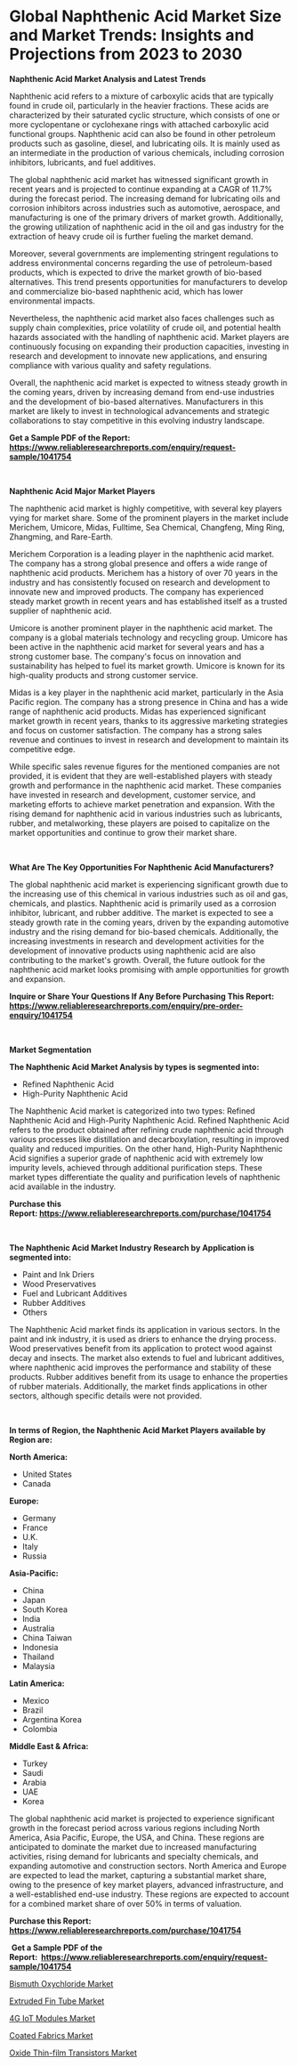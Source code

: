 <p><h1>Global Naphthenic Acid Market Size and Market Trends: Insights and Projections from 2023 to 2030</h1></p><p><strong>Naphthenic Acid Market Analysis and Latest Trends</strong></p>
<p><p>Naphthenic acid refers to a mixture of carboxylic acids that are typically found in crude oil, particularly in the heavier fractions. These acids are characterized by their saturated cyclic structure, which consists of one or more cyclopentane or cyclohexane rings with attached carboxylic acid functional groups. Naphthenic acid can also be found in other petroleum products such as gasoline, diesel, and lubricating oils. It is mainly used as an intermediate in the production of various chemicals, including corrosion inhibitors, lubricants, and fuel additives.</p><p>The global naphthenic acid market has witnessed significant growth in recent years and is projected to continue expanding at a CAGR of 11.7% during the forecast period. The increasing demand for lubricating oils and corrosion inhibitors across industries such as automotive, aerospace, and manufacturing is one of the primary drivers of market growth. Additionally, the growing utilization of naphthenic acid in the oil and gas industry for the extraction of heavy crude oil is further fueling the market demand.</p><p>Moreover, several governments are implementing stringent regulations to address environmental concerns regarding the use of petroleum-based products, which is expected to drive the market growth of bio-based alternatives. This trend presents opportunities for manufacturers to develop and commercialize bio-based naphthenic acid, which has lower environmental impacts.</p><p>Nevertheless, the naphthenic acid market also faces challenges such as supply chain complexities, price volatility of crude oil, and potential health hazards associated with the handling of naphthenic acid. Market players are continuously focusing on expanding their production capacities, investing in research and development to innovate new applications, and ensuring compliance with various quality and safety regulations.</p><p>Overall, the naphthenic acid market is expected to witness steady growth in the coming years, driven by increasing demand from end-use industries and the development of bio-based alternatives. Manufacturers in this market are likely to invest in technological advancements and strategic collaborations to stay competitive in this evolving industry landscape.</p></p>
<p><strong>Get a Sample PDF of the Report:&nbsp; <a href="https://www.reliableresearchreports.com/enquiry/request-sample/1041754">https://www.reliableresearchreports.com/enquiry/request-sample/1041754</a></strong></p>
<p>&nbsp;</p>
<p><strong>Naphthenic Acid Major Market Players</strong></p>
<p><p>The naphthenic acid market is highly competitive, with several key players vying for market share. Some of the prominent players in the market include Merichem, Umicore, Midas, Fulltime, Sea Chemical, Changfeng, Ming Ring, Zhangming, and Rare-Earth.</p><p>Merichem Corporation is a leading player in the naphthenic acid market. The company has a strong global presence and offers a wide range of naphthenic acid products. Merichem has a history of over 70 years in the industry and has consistently focused on research and development to innovate new and improved products. The company has experienced steady market growth in recent years and has established itself as a trusted supplier of naphthenic acid.</p><p>Umicore is another prominent player in the naphthenic acid market. The company is a global materials technology and recycling group. Umicore has been active in the naphthenic acid market for several years and has a strong customer base. The company's focus on innovation and sustainability has helped to fuel its market growth. Umicore is known for its high-quality products and strong customer service.</p><p>Midas is a key player in the naphthenic acid market, particularly in the Asia Pacific region. The company has a strong presence in China and has a wide range of naphthenic acid products. Midas has experienced significant market growth in recent years, thanks to its aggressive marketing strategies and focus on customer satisfaction. The company has a strong sales revenue and continues to invest in research and development to maintain its competitive edge.</p><p>While specific sales revenue figures for the mentioned companies are not provided, it is evident that they are well-established players with steady growth and performance in the naphthenic acid market. These companies have invested in research and development, customer service, and marketing efforts to achieve market penetration and expansion. With the rising demand for naphthenic acid in various industries such as lubricants, rubber, and metalworking, these players are poised to capitalize on the market opportunities and continue to grow their market share.</p></p>
<p>&nbsp;</p>
<p><strong>What Are The Key Opportunities For Naphthenic Acid Manufacturers?</strong></p>
<p><p>The global naphthenic acid market is experiencing significant growth due to the increasing use of this chemical in various industries such as oil and gas, chemicals, and plastics. Naphthenic acid is primarily used as a corrosion inhibitor, lubricant, and rubber additive. The market is expected to see a steady growth rate in the coming years, driven by the expanding automotive industry and the rising demand for bio-based chemicals. Additionally, the increasing investments in research and development activities for the development of innovative products using naphthenic acid are also contributing to the market's growth. Overall, the future outlook for the naphthenic acid market looks promising with ample opportunities for growth and expansion.</p></p>
<p><strong>Inquire or Share Your Questions If Any Before Purchasing This Report: <a href="https://www.reliableresearchreports.com/enquiry/pre-order-enquiry/1041754">https://www.reliableresearchreports.com/enquiry/pre-order-enquiry/1041754</a></strong></p>
<p>&nbsp;</p>
<p><strong>Market Segmentation</strong></p>
<p><strong>The Naphthenic Acid Market Analysis by types is segmented into:</strong></p>
<p><ul><li>Refined Naphthenic Acid</li><li>High-Purity Naphthenic Acid</li></ul></p>
<p><p>The Naphthenic Acid market is categorized into two types: Refined Naphthenic Acid and High-Purity Naphthenic Acid. Refined Naphthenic Acid refers to the product obtained after refining crude naphthenic acid through various processes like distillation and decarboxylation, resulting in improved quality and reduced impurities. On the other hand, High-Purity Naphthenic Acid signifies a superior grade of naphthenic acid with extremely low impurity levels, achieved through additional purification steps. These market types differentiate the quality and purification levels of naphthenic acid available in the industry.</p></p>
<p><strong>Purchase this Report:&nbsp;<a href="https://www.reliableresearchreports.com/purchase/1041754">https://www.reliableresearchreports.com/purchase/1041754</a></strong></p>
<p>&nbsp;</p>
<p><strong>The Naphthenic Acid Market Industry Research by Application is segmented into:</strong></p>
<p><ul><li>Paint and Ink Driers</li><li>Wood Preservatives</li><li>Fuel and Lubricant Additives</li><li>Rubber Additives</li><li>Others</li></ul></p>
<p><p>The Naphthenic Acid market finds its application in various sectors. In the paint and ink industry, it is used as driers to enhance the drying process. Wood preservatives benefit from its application to protect wood against decay and insects. The market also extends to fuel and lubricant additives, where naphthenic acid improves the performance and stability of these products. Rubber additives benefit from its usage to enhance the properties of rubber materials. Additionally, the market finds applications in other sectors, although specific details were not provided.</p></p>
<p>&nbsp;</p>
<p><strong>In terms of Region, the Naphthenic Acid Market Players available by Region are:</strong></p>
<p>
    <p> <strong> North America: </strong>
        <ul>
            <li>United States</li>
            <li>Canada</li>
        </ul>
        </p> 
    <p> <strong> Europe: </strong>
        <ul>
            <li>Germany</li>
            <li>France</li>
            <li>U.K.</li>
            <li>Italy</li>
            <li>Russia</li>
        </ul>
        </p> 
    <p> <strong> Asia-Pacific: </strong>
        <ul>
            <li>China</li>
            <li>Japan</li>
            <li>South Korea</li>
            <li>India</li>
            <li>Australia</li>
            <li>China Taiwan</li>
            <li>Indonesia</li>
            <li>Thailand</li>
            <li>Malaysia</li>
        </ul>
        </p> 
    <p> <strong> Latin America: </strong>
        <ul>
            <li>Mexico</li>
            <li>Brazil</li>
            <li>Argentina Korea</li>
            <li>Colombia</li>
        </ul>
        </p> 
    <p> <strong> Middle East & Africa: </strong>
        <ul>
            <li>Turkey</li>
            <li>Saudi</li>
            <li>Arabia</li>
            <li>UAE</li>
            <li>Korea</li>
        </ul>
    </p>
    </p>
<p><p>The global naphthenic acid market is projected to experience significant growth in the forecast period across various regions including North America, Asia Pacific, Europe, the USA, and China. These regions are anticipated to dominate the market due to increased manufacturing activities, rising demand for lubricants and specialty chemicals, and expanding automotive and construction sectors. North America and Europe are expected to lead the market, capturing a substantial market share, owing to the presence of key market players, advanced infrastructure, and a well-established end-use industry. These regions are expected to account for a combined market share of over 50% in terms of valuation.</p></p>
<p><strong>Purchase this Report: <a href="https://www.reliableresearchreports.com/purchase/1041754">https://www.reliableresearchreports.com/purchase/1041754</a></strong></p>
<p>&nbsp;<strong>Get a Sample PDF of the Report:&nbsp;&nbsp;<a href="https://www.reliableresearchreports.com/enquiry/request-sample/1041754">https://www.reliableresearchreports.com/enquiry/request-sample/1041754</a></strong></p>
<p><strong></strong></p>
<p><p><a href="https://github.com/rahu1505/Market-Research-Report-List-1/blob/main/bismuth-oxychloride-market.md">Bismuth Oxychloride Market</a></p><p><a href="https://medium.com/@ginawindler1965/extruded-fin-tube-market-research-report-its-history-and-forecast-2023-to-2030-751e4a3cccb3">Extruded Fin Tube Market</a></p><p><a href="https://medium.com/@pair.holy.proof/4g-iot-modules-market-insight-market-trends-growth-forecasted-from-2023-to-2030-41a7f5c6e191">4G IoT Modules Market</a></p><p><a href="https://github.com/rahu1506/Market-Research-Report-List-1/blob/main/coated-fabrics-market.md">Coated Fabrics Market</a></p><p><a href="https://www.linkedin.com/pulse/oxide-thin-film-transistors-market-size-2023-2030-global-fa0te/">Oxide Thin-film Transistors Market</a></p></p>